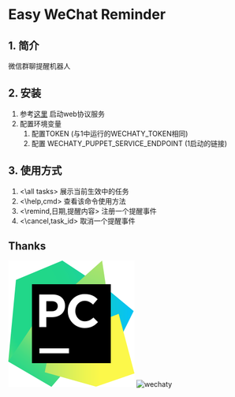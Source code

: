 # Easy WeChat Reminder

## 1. 简介  
   微信群聊提醒机器人


## 2. 安装  

   1. 参考[这里](https://python-wechaty.readthedocs.io/zh_CN/latest/introduction/use-web-protocol/) 启动web协议服务
   2. 配置环境变量
      1. 配置TOKEN (与1中运行的WECHATY_TOKEN相同)
      2. 配置 WECHATY_PUPPET_SERVICE_ENDPOINT (1启动的链接)

## 3. 使用方式

   1. <\all tasks> 展示当前生效中的任务
   2. <\help,cmd>  查看该命令使用方法
   3. <\remind,日期,提醒内容> 注册一个提醒事件
   4. <\cancel,task_id>  取消一个提醒事件

## Thanks

[![PyCharm](https://github.com/dongweiming/lyanna/raw/master/docs/pycharm.svg)](https://www.jetbrains.com/?from=easy_wechaty_reminder)
<img src="https://camo.githubusercontent.com/8663c7fa27f9849e4002ca4d8f4b032c420e0ecce53757c2f6c1859a250561ee/68747470733a2f2f776563686174792e6a732e6f72672f696d672f776563686174792d6c6f676f2e737667" width="455px" height="128px" alt="wechaty" />
